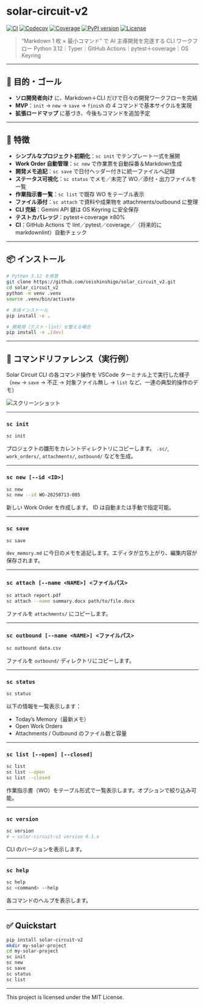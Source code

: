 # solar-circuit-v2

[![CI](https://github.com/seishinshigo/solar_circuit_v2/actions/workflows/ci.yml/badge.svg)](https://github.com/seishinshigo/solar_circuit_v2/actions/workflows/ci.yml)
[![Codecov](https://codecov.io/gh/seishinshigo/solar_circuit_v2/branch/main/graph/badge.svg)](https://codecov.io/gh/seishinshigo/solar_circuit_v2)
[![Coverage](https://codecov.io/gh/あなたのユーザー名/solar_circuit_v2/branch/main/graph/badge.svg)](https://codecov.io/gh/あなたのユーザー名/solar_circuit_v2)
[![PyPI version](https://badge.fury.io/py/solar-circuit-v2.svg)](https://badge.fury.io/py/solar-circuit-v2)
[![License](https://img.shields.io/github/license/seishinshigo/solar_circuit_v2)](LICENSE)

> “Markdown 1 枚 × 最小コマンド” で AI 主導開発を完遂する CLI ワークフロー
> Python 3.12｜Typer｜GitHub Actions｜pytest＋coverage｜OS Keyring

---

## 🎯 目的・ゴール

* **ソロ開発者向け** に、Markdown＋CLI だけで日々の開発ワークフローを完結
* **MVP**：`init` → `new` → `save` → `finish` の 4 コマンドで基本サイクルを実現
* **拡張ロードマップ** に基づき、今後もコマンドを追加予定

---

## 🚀 特徴

* **シンプルなプロジェクト初期化**：`sc init` でテンプレート一式を展開
* **Work Order 自動管理**：`sc new` で作業票を自動採番＆Markdown生成
* **開発メモ追記**：`sc save` で日付ヘッダー付きに統一ファイルへ記録
* **ステータス可視化**：`sc status` でメモ／未完了 WO／添付・出力ファイルを一覧
* **作業指示書一覧**：`sc list` で既存 WO をテーブル表示
* **ファイル添付**：`sc attach` で資料や成果物を attachments/outbound に整理
* **CLI 完結**：Gemini API 鍵は OS Keyring に安全保存
* **テストカバレッジ**：pytest＋coverage ≥80%
* **CI**：GitHub Actions で lint／pytest／coverage／（将来的に markdownlint）自動チェック

---

## 📦 インストール

```bash
# Python 3.12 を用意
git clone https://github.com/seishinshigo/solar_circuit_v2.git
cd solar_circuit_v2
python -m venv .venv
source .venv/bin/activate

# 本体インストール
pip install -e .

# 開発用（テスト・lint）を整える場合
pip install -e .[dev]
```

---

## 📸 コマンドリファレンス（実行例）

Solar Circuit CLI の各コマンド操作を VSCode ターミナル上で実行した様子
（`new` → `save` → 不正 → 対象ファイル無し → `list` など、一連の典型的操作のデモ）

![スクリーンショット](docs/images/ss800_01.png)

---

### `sc init`

```bash
sc init
```

プロジェクトの雛形をカレントディレクトリにコピーします。
`.sc/`, `work_orders/`, `attachments/`, `outbound/` などを生成。

---

### `sc new [--id <ID>]`

```bash
sc new
sc new --id WO-20250713-005
```

新しい Work Order を作成します。
ID は自動または手動で指定可能。

---

### `sc save`

```bash
sc save
```

`dev_memory.md` に今日のメモを追記します。エディタが立ち上がり、編集内容が保存されます。

---

### `sc attach [--name <NAME>] <ファイルパス>`

```bash
sc attach report.pdf
sc attach --name summary.docx path/to/file.docx
```

ファイルを `attachments/` にコピーします。

---

### `sc outbound [--name <NAME>] <ファイルパス>`

```bash
sc outbound data.csv
```

ファイルを `outbound/` ディレクトリにコピーします。

---

### `sc status`

```bash
sc status
```

以下の情報を一覧表示します：

* Today’s Memory（最新メモ）
* Open Work Orders
* Attachments / Outbound のファイル数と容量

---

### `sc list [--open] [--closed]`

```bash
sc list
sc list --open
sc list --closed
```

作業指示書（WO）をテーブル形式で一覧表示します。オプションで絞り込み可能。

---

### `sc version`

```bash
sc version
# → solar-circuit-v2 version 0.1.x
```

CLI のバージョンを表示します。

---

### `sc help`

```bash
sc help
sc <command> --help
```

各コマンドのヘルプを表示します。

---

## ✅ Quickstart

```bash
pip install solar-circuit-v2
mkdir my-solar-project
cd my-solar-project
sc init
sc new
sc save
sc status
sc list
```

---

This project is licensed under the MIT License.
